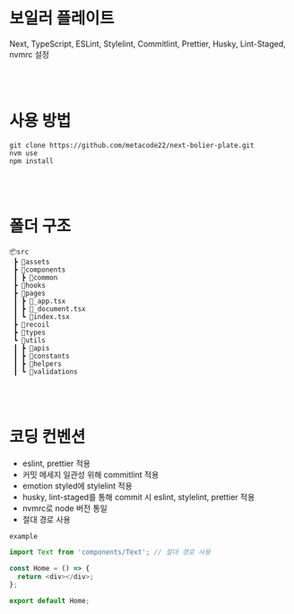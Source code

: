 # 보일러 플레이트

Next, TypeScript, ESLint, Stylelint, Commitlint, Prettier, Husky, Lint-Staged, nvmrc 설정

<br />
<br />

# 사용 방법

```
git clone https://github.com/metacode22/next-bolier-plate.git
nvm use
npm install
```

<br />
<br />

# 폴더 구조

```
📦src
 ┣ 📂assets
 ┣ 📂components
 ┃ ┣ 📂common
 ┣ 📂hooks
 ┣ 📂pages
 ┃ ┣ 📜_app.tsx
 ┃ ┣ 📜_document.tsx
 ┃ ┗ 📜index.tsx
 ┣ 📂recoil
 ┣ 📂types
 ┗ 📂utils
 ┃ ┣ 📂apis
 ┃ ┣ 📂constants
 ┃ ┣ 📂helpers
 ┃ ┗ 📂validations
```

<br />
<br />

# 코딩 컨벤션

- eslint, prettier 적용
- 커밋 메세지 일관성 위해 commitlint 적용
- emotion styled에 stylelint 적용
- husky, lint-staged를 통해 commit 시 eslint, stylelint, prettier 적용
- nvmrc로 node 버전 통일
- 절대 경로 사용

`example`

```typescript
import Text from 'components/Text'; // 절대 경로 사용

const Home = () => {
  return <div></div>;
};

export default Home;
```
